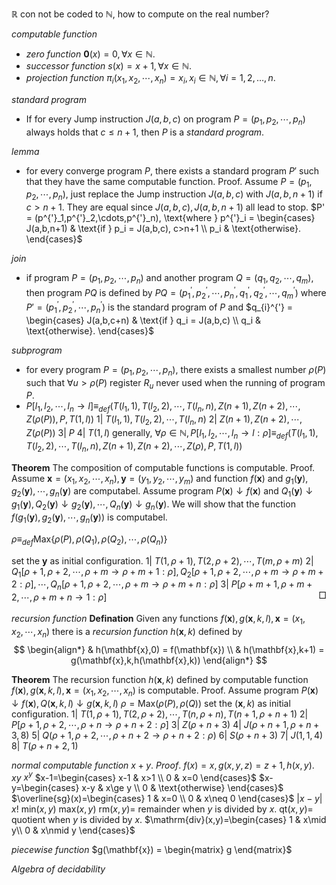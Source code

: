 
<style>
    end {
        display: block;
        text-align: right;
        position: relative;
        top: -20px;
    }
</style>

$\mathbb{R}$ con not be coded to $\mathbb{N}$, how to compute on the real number?

*computable function*
- *zero function* $\mathbf{0}(x) = 0, \forall x\in\mathbb{N}$.
- *successor function* $s(x) = x + 1, \forall x\in\mathbb{N}$.
- *projection function* $\pi_{i}(x_1,x_2,\cdots,x_n) = x_{i}, x_i\in\mathbb{N}, \forall i = 1,2,\ldots,n$.

*standard program*
- If for every Jump instruction $J(a,b,c)$ on program $P = (p_1,p_2,\cdots,p_n)$ always holds that $c\le n+1$, then $P$ is a *standard program*.

*lemma*
- for every converge program $P$, there exists a standard program $P'$ such that they have the same computable function.
Proof. Assume $P=(p_1,p_2,\cdots,p_n)$, just replace the Jump instruction $J(a,b,c)$ with $J(a,b,n+1)$ if $c>n+1$. They are equal since $J(a,b,c),J(a,b,n+1)$ all lead to stop.
$P' = (p^{'}_1,p^{'}_2,\cdots,p^{'}_n), \text{where }
p^{'}_i = \begin{cases}
    J(a,b,n+1) & \text{if } p_i = J(a,b,c), c>n+1 \\
    p_i & \text{otherwise}.
\end{cases}$

*join*
- if program $P=(p_1,p_2,\cdots,p_n)$ and another program $Q=(q_1,q_2,\cdots,q_m)$, then program $PQ$ is defined by $PQ = (p^{'}_1,p^{'}_2,\cdots,p^{'}_n,q^{'}_1,q^{'}_2,\cdots,q^{'}_m)$ where $P' = (p^{'}_1,p^{'}_2,\cdots,p^{'}_n)$ is the standard program of $P$ and $q_{i}^{'} = \begin{cases}
    J(a,b,c+n) & \text{if } q_i = J(a,b,c) \\
    q_i & \text{otherwise}.
\end{cases}$

*subprogram*
- for every program $P=(p_1,p_2,\cdots,p_n)$, there exists a smallest number $\rho(P)$ such that $\forall u>\rho(P)$ register $R_u$ never used when the running of program $P$.
- $P[l_1,l_2,\cdots,l_n\rightarrow l] \equiv_{def} (T(l_1,1),T(l_2,2),\cdots,T(l_n,n),Z(n+1),Z(n+2),\cdots,Z(\rho(P)),P,T(1,l))$
1| $T(l_1,1),T(l_2,2),\cdots,T(l_n,n)$
2| $Z(n+1),Z(n+2),\cdots,Z(\rho(P))$
3| $P$
4| $T(1,l)$
generally, $\forall\rho\in\mathbb{N}, P[l_1,l_2,\cdots,l_n\rightarrow l:\rho] \equiv_{def} (T(l_1,1),T(l_2,2),\cdots,T(l_n,n),Z(n+1),Z(n+2),\cdots,Z(\rho),P,T(1,l))$

**Theorem** The composition of computable functions is computable.
Proof. Assume $\mathbf{x} = (x_1,x_2,\cdots,x_n),\mathbf{y} = (y_1,y_2,\cdots,y_m)$ and function $f(\mathbf{x})$ and $g_1(\mathbf{y}),g_2(\mathbf{y}),\cdots,g_n(\mathbf{y})$ are computabel. Assume program $P(\mathbf{x})\downarrow f(\mathbf{x})$ and $Q_1(\mathbf{y})\downarrow g_1(\mathbf{y}),Q_2(\mathbf{y})\downarrow g_2(\mathbf{y}),\cdots,Q_n(\mathbf{y})\downarrow g_n(\mathbf{y})$. We will show that the function $f(g_1(\mathbf{y}),g_2(\mathbf{y}),\cdots,g_n(\mathbf{y}))$ is computabel.

$\rho\equiv_{def} \mathrm{Max}\{\rho(P),\rho(Q_1),\rho(Q_2),\cdots,\rho(Q_n)\}$

set the $\mathbf{y}$ as initial configuration.
1| $T(1,\rho+1),T(2,\rho+2),\cdots,T(m,\rho+m)$
2| $Q_1[\rho+1,\rho+2,\cdots,\rho+m\rightarrow\rho+m+1:\rho],Q_2[\rho+1,\rho+2,\cdots,\rho+m\rightarrow\rho+m+2:\rho],\cdots,Q_n[\rho+1,\rho+2,\cdots,\rho+m\rightarrow\rho+m+n:\rho]$
3| $P[\rho+m+1,\rho+m+2,\cdots,\rho+m+n\rightarrow 1:\rho]$ <end>$\Box$</end>
*recursion function*
**Defination** Given any functions $f(\mathbf{x}),g(\mathbf{x},k,l),\mathbf{x} = (x_1,x_2,\cdots,x_n)$ there is a *recursion function* $h(\mathbf{x},k)$ defined by
$$
\begin{align*}
    & h(\mathbf{x},0) = f(\mathbf{x}) \\
    & h(\mathbf{x},k+1) = g(\mathbf{x},k,h(\mathbf{x},k))
\end{align*}
$$


**Theorem** The recursion function $h(\mathbf{x},k)$ defined by computable function $f(\mathbf{x}),g(\mathbf{x},k,l),\mathbf{x} = (x_1,x_2,\cdots,x_n)$ is computable.
Proof. Assume program $P(\mathbf{x})\downarrow f(\mathbf{x}),Q(\mathbf{x},k,l)\downarrow g(\mathbf{x},k,l)$
$\rho = \mathrm{Max}(\rho(P),\rho(Q))$
set the $(\mathbf{x},k)$ as initial configuration.
1| $T(1,\rho+1),T(2,\rho+2),\cdots,T(n,\rho+n),T(n+1,\rho+n+1)$
2| $P[\rho+1,\rho+2,\cdots,\rho+n\rightarrow\rho+n+2:\rho]$
3| $Z(\rho+n+3)$
4| $J(\rho+n+1,\rho+n+3,8)$
5| $Q(\rho+1,\rho+2,\cdots,\rho+n+2\rightarrow\rho+n+2:\rho)$
6| $S(\rho+n+3)$
7| $J(1,1,4)$
8| $T(\rho+n+2,1)$

*normal computable function*
$x+y$. $\mathit{Proof}$. $f(x)=x,g(x,y,z)=z+1,h(x,y)$.
$xy$
$x^y$ 
$x-1=\begin{cases}
    x-1 & x>1 \\
    0 & x=0
\end{cases}$
$x-y=\begin{cases}
    x-y & x\ge y \\
    0 & \text{otherwise}
\end{cases}$
$\overline{sg}(x)=\begin{cases}
    1 & x=0 \\
    0 & x\neq 0
\end{cases}$
$|x-y|$
$x!$
$\mathrm{min}(x,y)$
$\mathrm{max}(x,y)$
$\mathrm{rm}(x,y)=$ remainder when $y$ is divided by $x$.
$\mathrm{qt}(x,y)=$ quotient when $y$ is divided by $x$.
$\mathrm{div}(x,y)=\begin{cases}
    1 & x\mid y\\
    0 & x\nmid y
\end{cases}$

*piecewise function*
$g(\mathbf{x}) = \begin{matrix}
    g
\end{matrix}$

*Algebra of decidability*